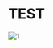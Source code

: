 # TEST
![1](https://zi0.cc/d/%E6%B8%B8%E5%AE%A2%E4%B8%8A%E4%BC%A0/1635338774698.jpg?sign=78a4276caa848ace)

